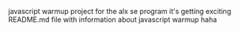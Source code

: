 javascript warmup project for the alx se program
it's getting exciting
README.md file with information about javascript warmup haha
